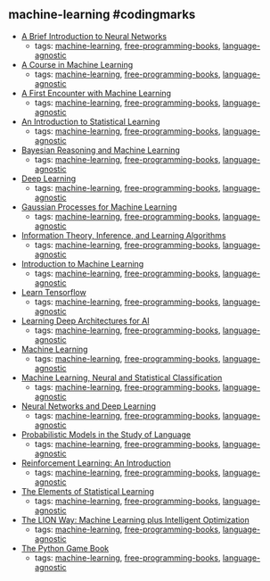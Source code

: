 machine-learning #codingmarks 
---
* [A Brief Introduction to Neural Networks](http://www.dkriesel.com/en/science/neural_networks)
    * tags: [machine-learning](../tags/machine-learning.md), [free-programming-books](../tags/free-programming-books.md), [language-agnostic](../tags/language-agnostic.md)
* [A Course in Machine Learning](http://ciml.info/dl/v0_9/ciml-v0_9-all.pdf)
    * tags: [machine-learning](../tags/machine-learning.md), [free-programming-books](../tags/free-programming-books.md), [language-agnostic](../tags/language-agnostic.md)
* [A First Encounter with Machine Learning](https://www.ics.uci.edu/~welling/teaching/ICS273Afall11/IntroMLBook.pdf)
    * tags: [machine-learning](../tags/machine-learning.md), [free-programming-books](../tags/free-programming-books.md), [language-agnostic](../tags/language-agnostic.md)
* [An Introduction to Statistical Learning](http://www-bcf.usc.edu/~gareth/ISL/)
    * tags: [machine-learning](../tags/machine-learning.md), [free-programming-books](../tags/free-programming-books.md), [language-agnostic](../tags/language-agnostic.md)
* [Bayesian Reasoning and Machine Learning](http://web4.cs.ucl.ac.uk/staff/D.Barber/pmwiki/pmwiki.php?n=Brml.HomePage)
    * tags: [machine-learning](../tags/machine-learning.md), [free-programming-books](../tags/free-programming-books.md), [language-agnostic](../tags/language-agnostic.md)
* [Deep Learning](http://www.deeplearningbook.org)
    * tags: [machine-learning](../tags/machine-learning.md), [free-programming-books](../tags/free-programming-books.md), [language-agnostic](../tags/language-agnostic.md)
* [Gaussian Processes for Machine Learning](http://www.gaussianprocess.org/gpml/)
    * tags: [machine-learning](../tags/machine-learning.md), [free-programming-books](../tags/free-programming-books.md), [language-agnostic](../tags/language-agnostic.md)
* [Information Theory, Inference, and Learning Algorithms](http://www.inference.phy.cam.ac.uk/itila/)
    * tags: [machine-learning](../tags/machine-learning.md), [free-programming-books](../tags/free-programming-books.md), [language-agnostic](../tags/language-agnostic.md)
* [Introduction to Machine Learning](http://arxiv.org/abs/0904.3664v1)
    * tags: [machine-learning](../tags/machine-learning.md), [free-programming-books](../tags/free-programming-books.md), [language-agnostic](../tags/language-agnostic.md)
* [Learn Tensorflow](https://bitbucket.org/hrojas/learn-tensorflow)
    * tags: [machine-learning](../tags/machine-learning.md), [free-programming-books](../tags/free-programming-books.md), [language-agnostic](../tags/language-agnostic.md)
* [Learning Deep Architectures for AI](http://www.iro.umontreal.ca/~bengioy/papers/ftml_book.pdf)
    * tags: [machine-learning](../tags/machine-learning.md), [free-programming-books](../tags/free-programming-books.md), [language-agnostic](../tags/language-agnostic.md)
* [Machine Learning](http://www.intechopen.com/books/machine_learning)
    * tags: [machine-learning](../tags/machine-learning.md), [free-programming-books](../tags/free-programming-books.md), [language-agnostic](../tags/language-agnostic.md)
* [Machine Learning, Neural and Statistical Classification](http://www1.maths.leeds.ac.uk/~charles/statlog/)
    * tags: [machine-learning](../tags/machine-learning.md), [free-programming-books](../tags/free-programming-books.md), [language-agnostic](../tags/language-agnostic.md)
* [Neural Networks and Deep Learning](http://neuralnetworksanddeeplearning.com)
    * tags: [machine-learning](../tags/machine-learning.md), [free-programming-books](../tags/free-programming-books.md), [language-agnostic](../tags/language-agnostic.md)
* [Probabilistic Models in the Study of Language](http://idiom.ucsd.edu/~rlevy/pmsl_textbook/text.html)
    * tags: [machine-learning](../tags/machine-learning.md), [free-programming-books](../tags/free-programming-books.md), [language-agnostic](../tags/language-agnostic.md)
* [Reinforcement Learning: An Introduction](http://webdocs.cs.ualberta.ca/~sutton/book/ebook/the-book.html)
    * tags: [machine-learning](../tags/machine-learning.md), [free-programming-books](../tags/free-programming-books.md), [language-agnostic](../tags/language-agnostic.md)
* [The Elements of Statistical Learning](http://www-stat.stanford.edu/~tibs/ElemStatLearn/)
    * tags: [machine-learning](../tags/machine-learning.md), [free-programming-books](../tags/free-programming-books.md), [language-agnostic](../tags/language-agnostic.md)
* [The LION Way: Machine Learning plus Intelligent Optimization](http://www.e-booksdirectory.com/details.php?ebook=9575)
    * tags: [machine-learning](../tags/machine-learning.md), [free-programming-books](../tags/free-programming-books.md), [language-agnostic](../tags/language-agnostic.md)
* [The Python Game Book](http://thepythongamebook.com/en%3Astart)
    * tags: [machine-learning](../tags/machine-learning.md), [free-programming-books](../tags/free-programming-books.md), [language-agnostic](../tags/language-agnostic.md)
